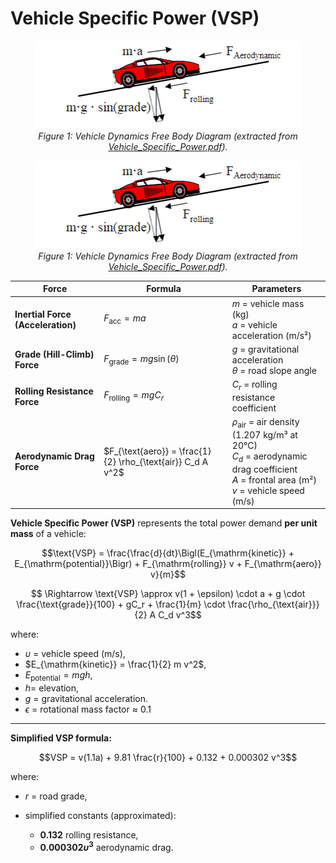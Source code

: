 # Vehicle Specific Power (VSP)

<div align="center">

![Vehicle Dynamics Free Body Diagram](/docs/references/figures/Vehicle-Dynamics-FBD.PNG)  
*Figure 1: Vehicle Dynamics Free Body Diagram (extracted from [Vehicle_Specific_Power.pdf](/docs/references/Vehicle_Specific_Power.pdf)).*

![Vehicle Dynamics Free Body Diagram](/docs/references/figures/Vehicle-Dynamics-FBD.PNG)  
*Figure 1: Vehicle Dynamics Free Body Diagram (extracted from [Vehicle_Specific_Power.pdf](/docs/references/Vehicle_Specific_Power.pdf)).*

| **Force**                         | **Formula**                                                 | **Parameters**                                                                                                                                                |
| --------------------------------- | ----------------------------------------------------------- | ------------------------------------------------------------------------------------------------------------------------------------------------------------- |
| **Inertial Force (Acceleration)** | $F_{\text{acc}} = m a$                                      | $m$ = vehicle mass (kg) <br> $a$ = vehicle acceleration (m/s²)                                                                                                |
| **Grade (Hill-Climb) Force**      | $F_{\text{grade}} = mg\sin(\theta)$                         | $g$ = gravitational acceleration <br> $\theta$ = road slope angle                                                                                             |
| **Rolling Resistance Force**      | $F_{\text{rolling}} = mgC_r$                                | $C_r$ = rolling resistance coefficient                                                                                                                        |
| **Aerodynamic Drag Force**        | $F_{\text{aero}} = \frac{1}{2} \rho_{\text{air}} C_d A v^2$ | $\rho_{\text{air}}$ = air density (1.207 kg/m³ at 20°C) <br> $C_d$ = aerodynamic drag coefficient <br> $A$ = frontal area (m²) <br> $v$ = vehicle speed (m/s) |

</div>

**Vehicle Specific Power (VSP)** represents the total power demand **per unit mass** of a vehicle:

$$\text{VSP} = \frac{\frac{d}{dt}\Bigl(E_{\mathrm{kinetic}} + E_{\mathrm{potential}}\Bigr) + F_{\mathrm{rolling}} v + F_{\mathrm{aero}} v}{m}$$

$$ \Rightarrow \text{VSP} \approx v(1 + \epsilon) \cdot a + g \cdot \frac{\text{grade}}{100} + gC_r + \frac{1}{m} \cdot \frac{\rho_{\text{air}}}{2} A C_d v^3$$

where:
- $\upsilon$ = vehicle speed (m/s),
- $E_{\mathrm{kinetic}} = \frac{1}{2} m v^2$,
- $E_{\mathrm{potential}} = mgh$,
- $h =$ elevation,
- $g$ = gravitational acceleration.
- $\epsilon$ = rotational mass factor $\approx$ 0.1

---

**Simplified VSP formula:**

$$VSP = v(1.1a) + 9.81 \frac{r}{100} + 0.132 + 0.000302 v^3$$

where:
- $r$ = road grade,

- simplified constants (approximated):
  - **$0.132$** rolling resistance,
  - **$0.000302 \upsilon^3$** aerodynamic drag.
